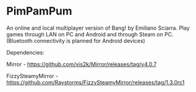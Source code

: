 # PimPamPum
An online and local multiplayer version of Bang! by Emiliano Sciarra. Play games through LAN on PC and Android and through Steam on PC.
(Bluetooth connectivity is planned for Android devices)

Dependencies:

Mirror - https://github.com/vis2k/Mirror/releases/tag/v4.0.7

FizzySteamyMirror - https://github.com/Raystorms/FizzySteamyMirror/releases/tag/1.3.0rc1
